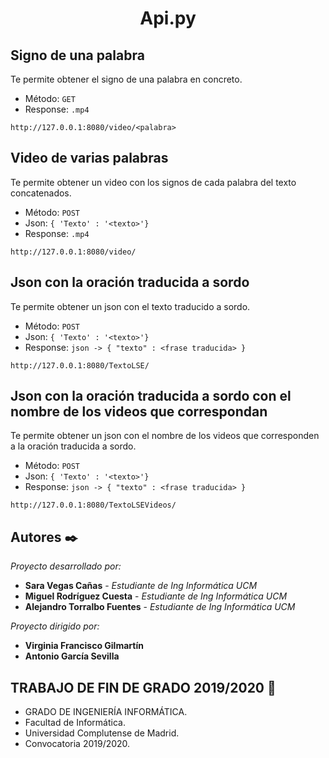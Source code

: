 <h1 align="center">Api.py</h1>


## Signo de una palabra

Te permite obtener el signo de una palabra en concreto. 
* Método: ``GET``
* Response: ``.mp4``

```
http://127.0.0.1:8080/video/<palabra>
```

## Video de varias palabras

Te permite obtener un video con los signos de cada palabra del texto concatenados.
* Método: ``POST``
* Json: ``{ 'Texto' : '<texto>'}``
* Response: ``.mp4``

```
http://127.0.0.1:8080/video/
```

## Json con la oración traducida a sordo

Te permite obtener un json con el texto traducido a sordo.
* Método: ``POST``
* Json: ``{ 'Texto' : '<texto>'}``
* Response: ``json -> { "texto" : <frase traducida> } ``

```
http://127.0.0.1:8080/TextoLSE/
```

## Json con la oración traducida a sordo con el nombre de los videos que correspondan

Te permite obtener un json con el nombre de los videos que corresponden a la oración traducida a sordo.
* Método: ``POST``
* Json: ``{ 'Texto' : '<texto>'}``
* Response: ``json -> { "texto" : <frase traducida> } ``

```
http://127.0.0.1:8080/TextoLSEVideos/
```

## Autores ✒️

_Proyecto desarrollado por:_

* **Sara Vegas Cañas** - *Estudiante de Ing Informática UCM* 
* **Miguel Rodríguez Cuesta** - *Estudiante de Ing Informática UCM*
* **Alejandro Torralbo Fuentes** - *Estudiante de Ing Informática UCM*

_Proyecto dirigido por:_

* **Virginia Francisco Gilmartín**
* **Antonio García Sevilla** 


<h2>TRABAJO DE FIN DE GRADO 2019/2020 📌</h2> 

* GRADO DE INGENIERÍA INFORMÁTICA.
* Facultad de Informática.
* Universidad Complutense de Madrid.
* Convocatoria 2019/2020.
